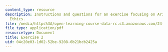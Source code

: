 ```yaml
---
content_type: resource
description: Instructions and questions for an exercise focusing on Aristotle's Nichomachean
  Ethics.
file: /media/https%3A/open-learning-course-data-rc.s3.amazonaws.com/24-01-classics-of-western-philosophy-spring-2016/04c20e031d0252be92086b21bcb2425a_MIT24_01S16_Exercise2.pdf
file_type: application/pdf
resourcetype: Document
title: Exercise 2
uid: 04c20e03-1d02-52be-9208-6b21bcb2425a
---
```

